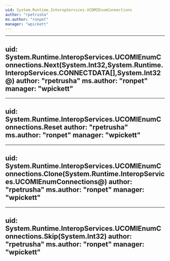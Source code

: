 ```yaml
---
uid: System.Runtime.InteropServices.UCOMIEnumConnections
author: "rpetrusha"
ms.author: "ronpet"
manager: "wpickett"
---
```


---
uid: System.Runtime.InteropServices.UCOMIEnumConnections.Next(System.Int32,System.Runtime.InteropServices.CONNECTDATA[],System.Int32@)
author: "rpetrusha"
ms.author: "ronpet"
manager: "wpickett"
---

---
uid: System.Runtime.InteropServices.UCOMIEnumConnections.Reset
author: "rpetrusha"
ms.author: "ronpet"
manager: "wpickett"
---

---
uid: System.Runtime.InteropServices.UCOMIEnumConnections.Clone(System.Runtime.InteropServices.UCOMIEnumConnections@)
author: "rpetrusha"
ms.author: "ronpet"
manager: "wpickett"
---

---
uid: System.Runtime.InteropServices.UCOMIEnumConnections.Skip(System.Int32)
author: "rpetrusha"
ms.author: "ronpet"
manager: "wpickett"
---
